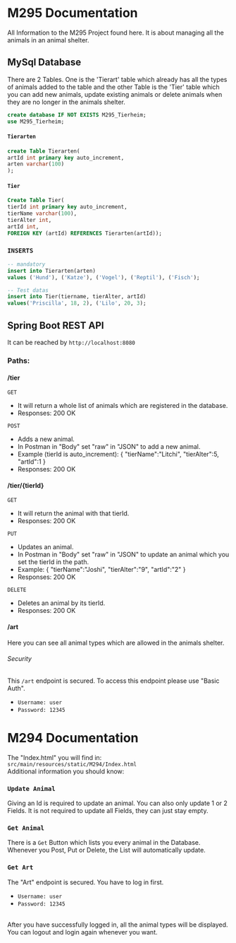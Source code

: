 # M295 Documentation

All Information to the M295 Project found here. 
It is about managing all the animals in an animal shelter.

## MySql Database

There are 2 Tables. One is the 'Tierart' table which
already has all the types of animals added to the table and the
other Table is the 'Tier' table which you can add new
animals, update existing animals or delete animals when they are no longer in
the animals shelter.

```sql
create database IF NOT EXISTS M295_Tierheim;
use M295_Tierheim;
```

#### `Tierarten`
```sql
create Table Tierarten(
artId int primary key auto_increment,
arten varchar(100)
);
```

#### `Tier`
```sql
Create Table Tier(
tierId int primary key auto_increment,
tierName varchar(100),
tierAlter int,
artId int,
FOREIGN KEY (artId) REFERENCES Tierarten(artId));
```

### `INSERTS`
```sql
-- mandatory
insert into Tierarten(arten)
values ('Hund'), ('Katze'), ('Vogel'), ('Reptil'), ('Fisch');

-- Test datas
insert into Tier(tiername, tierAlter, artId)
values('Priscilla', 18, 2), ('Lilo', 20, 3);
```

## Spring Boot REST API
It can be reached by `http://localhost:8080`
### Paths:
#### /tier
`GET`
- It will return a whole list of animals which are registered in the database.
- Responses: 200 OK

`POST`
- Adds a new animal.
- In Postman in "Body" set "raw" in "JSON" to add a new animal.
- Example (tierId is auto_increment): 
{
   "tierName":"Litchi",
   "tierAlter":5,
   "artId":1
   }
- Responses: 200 OK

#### /tier/{tierId}
`GET`
- It will return the animal with that tierId.
- Responses: 200 OK

`PUT`
- Updates an animal.
- In Postman in "Body" set "raw" in "JSON" to update an animal which you set the tierId in the path.
- Example: {
  "tierName":"Joshi",
  "tierAlter":"9",
  "artId":"2"
  }
- Responses: 200 OK

`DELETE`
- Deletes an animal by its tierId.
- Responses: 200 OK

#### /art
Here you can see all animal types which are allowed in the animals shelter.
###### Security
This `/art` endpoint is secured. To access this endpoint please use "Basic Auth".
- `Username: user`
- `Password: 12345`

# M294 Documentation
The "Index.html" you will find in: 
`src/main/resources/static/M294/Index.html`
<br>
Additional information you should know:
### `Update Animal`
Giving an Id is required to update an animal. You can also only update
1 or 2 Fields. It is not required to update all Fields, they can just stay empty.
### `Get Animal`
There is a `Get` Button which lists you every animal in the Database. Whenever you Post, Put  or Delete,
the List will automatically update.

### `Get Art`
The "Art" endpoint is secured. You have to log in first. 
- `Username: user`
- `Password: 12345`
<br>
After you have successfully logged in, all the animal types will be displayed.
You can logout and login again whenever you want.



